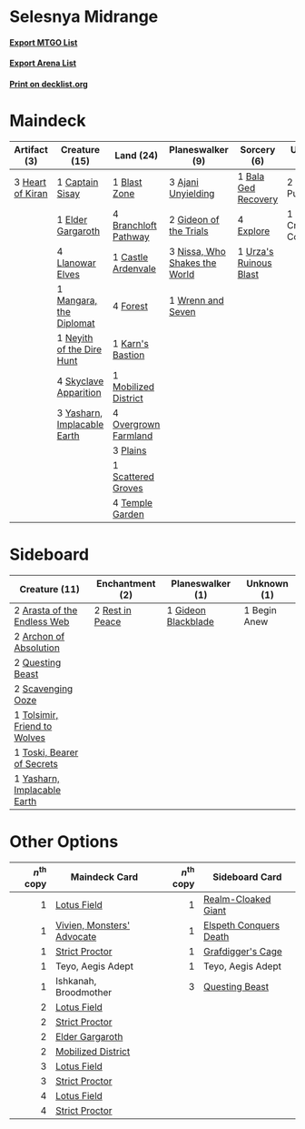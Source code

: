 # Selesnya Midrange

#### [Export MTGO List](../collection/Selesnya%20Midrange/Selesnya%20Midrange.txt)
#### [Export Arena List](../collection/Selesnya%20Midrange/Selesnya%20Midrange_arena.txt)
#### [Print on decklist.org](http://decklist.org/?deckmain=3%09Ajani%20Unyielding%0A1%09Bala%20Ged%20Recovery%0A1%09Blast%20Zone%0A4%09Branchloft%20Pathway%0A1%09Captain%20Sisay%0A1%09Castle%20Ardenvale%0A2%09Divine%20Purge%0A1%09Elder%20Gargaroth%0A4%09Explore%0A4%09Forest%0A2%09Gideon%20of%20the%20Trials%0A3%09Heart%20of%20Kiran%0A1%09Karn's%20Bastion%0A4%09Llanowar%20Elves%0A1%09Mangara,%20the%20Diplomat%0A1%09Mila,%20Crafty%20Companion%0A1%09Mobilized%20District%0A1%09Neyith%20of%20the%20Dire%20Hunt%0A3%09Nissa,%20Who%20Shakes%20the%20World%0A4%09Overgrown%20Farmland%0A3%09Plains%0A1%09Scattered%20Groves%0A4%09Skyclave%20Apparition%0A4%09Temple%20Garden%0A1%09Urza's%20Ruinous%20Blast%0A1%09Wrenn%20and%20Seven%0A3%09Yasharn,%20Implacable%20Earth&deckside=2%09Arasta%20of%20the%20Endless%20Web%0A2%09Archon%20of%20Absolution%0A1%09Begin%20Anew%0A1%09Gideon%20Blackblade%0A2%09Questing%20Beast%0A2%09Rest%20in%20Peace%0A2%09Scavenging%20Ooze%0A1%09Tolsimir,%20Friend%20to%20Wolves%0A1%09Toski,%20Bearer%20of%20Secrets%0A1%09Yasharn,%20Implacable%20Earth)
# Maindeck

|                                       Artifact (3)                                        |                                            Creature (15)                                             |                                           Land (24)                                           |                                            Planeswalker (9)                                            |                                           Sorcery (6)                                           |      Unknown (3)       |
|-------------------------------------------------------------------------------------------|------------------------------------------------------------------------------------------------------|-----------------------------------------------------------------------------------------------|--------------------------------------------------------------------------------------------------------|-------------------------------------------------------------------------------------------------|------------------------|
|3 [Heart of Kiran](http://gatherer.wizards.com/Pages/Card/Details.aspx?multiverseid=423820)|1 [Captain Sisay](http://gatherer.wizards.com/Pages/Card/Details.aspx?multiverseid=25976)             |1 [Blast Zone](http://gatherer.wizards.com/Pages/Card/Details.aspx?multiverseid=461171)        |3 [Ajani Unyielding](http://gatherer.wizards.com/Pages/Card/Details.aspx?multiverseid=423794)           |1 [Bala Ged Recovery](http://gatherer.wizards.com/Pages/Card/Details.aspx?multiverseid=491825)   |2 Divine Purge          |
|                                                                                           |1 [Elder Gargaroth](http://gatherer.wizards.com/Pages/Card/Details.aspx?multiverseid=485502)          |4 [Branchloft Pathway](http://gatherer.wizards.com/Pages/Card/Details.aspx?multiverseid=491909)|2 [Gideon of the Trials](http://gatherer.wizards.com/Pages/Card/Details.aspx?multiverseid=426716)       |4 [Explore](http://gatherer.wizards.com/Pages/Card/Details.aspx?multiverseid=451098)             |1 Mila, Crafty Companion|
|                                                                                           |4 [Llanowar Elves](http://gatherer.wizards.com/Pages/Card/Details.aspx?multiverseid=129626)           |1 [Castle Ardenvale](http://gatherer.wizards.com/Pages/Card/Details.aspx?multiverseid=473200)  |3 [Nissa, Who Shakes the World](http://gatherer.wizards.com/Pages/Card/Details.aspx?multiverseid=461096)|1 [Urza's Ruinous Blast](http://gatherer.wizards.com/Pages/Card/Details.aspx?multiverseid=442927)|                        |
|                                                                                           |1 [Mangara, the Diplomat](http://gatherer.wizards.com/Pages/Card/Details.aspx?multiverseid=485350)    |4 [Forest](http://gatherer.wizards.com/Pages/Card/Details.aspx?multiverseid=439860)            |1 [Wrenn and Seven](http://gatherer.wizards.com/Pages/Card/Details.aspx?multiverseid=534999)            |                                                                                                 |                        |
|                                                                                           |1 [Neyith of the Dire Hunt](http://gatherer.wizards.com/Pages/Card/Details.aspx?multiverseid=489197)  |1 [Karn's Bastion](http://gatherer.wizards.com/Pages/Card/Details.aspx?multiverseid=461175)    |                                                                                                        |                                                                                                 |                        |
|                                                                                           |4 [Skyclave Apparition](http://gatherer.wizards.com/Pages/Card/Details.aspx?multiverseid=495603)      |1 [Mobilized District](http://gatherer.wizards.com/Pages/Card/Details.aspx?multiverseid=461176)|                                                                                                        |                                                                                                 |                        |
|                                                                                           |3 [Yasharn, Implacable Earth](http://gatherer.wizards.com/Pages/Card/Details.aspx?multiverseid=491891)|4 [Overgrown Farmland](http://gatherer.wizards.com/Pages/Card/Details.aspx?multiverseid=535064)|                                                                                                        |                                                                                                 |                        |
|                                                                                           |                                                                                                      |3 [Plains](http://gatherer.wizards.com/Pages/Card/Details.aspx?multiverseid=439856)            |                                                                                                        |                                                                                                 |                        |
|                                                                                           |                                                                                                      |1 [Scattered Groves](http://gatherer.wizards.com/Pages/Card/Details.aspx?multiverseid=426949)  |                                                                                                        |                                                                                                 |                        |
|                                                                                           |                                                                                                      |4 [Temple Garden](http://gatherer.wizards.com/Pages/Card/Details.aspx?multiverseid=405112)     |                                                                                                        |                                                                                                 |                        |


# Sideboard

|                                             Creature (11)                                             |                                     Enchantment (2)                                      |                                       Planeswalker (1)                                       |Unknown (1) |
|-------------------------------------------------------------------------------------------------------|------------------------------------------------------------------------------------------|----------------------------------------------------------------------------------------------|------------|
|2 [Arasta of the Endless Web](http://gatherer.wizards.com/Pages/Card/Details.aspx?multiverseid=476416) |2 [Rest in Peace](http://gatherer.wizards.com/Pages/Card/Details.aspx?multiverseid=442021)|1 [Gideon Blackblade](http://gatherer.wizards.com/Pages/Card/Details.aspx?multiverseid=463943)|1 Begin Anew|
|2 [Archon of Absolution](http://gatherer.wizards.com/Pages/Card/Details.aspx?multiverseid=472965)      |                                                                                          |                                                                                              |            |
|2 [Questing Beast](http://gatherer.wizards.com/Pages/Card/Details.aspx?multiverseid=473133)            |                                                                                          |                                                                                              |            |
|2 [Scavenging Ooze](http://gatherer.wizards.com/Pages/Card/Details.aspx?multiverseid=420783)           |                                                                                          |                                                                                              |            |
|1 [Tolsimir, Friend to Wolves](http://gatherer.wizards.com/Pages/Card/Details.aspx?multiverseid=461151)|                                                                                          |                                                                                              |            |
|1 [Toski, Bearer of Secrets](http://gatherer.wizards.com/Pages/Card/Details.aspx?multiverseid=503813)  |                                                                                          |                                                                                              |            |
|1 [Yasharn, Implacable Earth](http://gatherer.wizards.com/Pages/Card/Details.aspx?multiverseid=491891) |                                                                                          |                                                                                              |            |


# Other Options

|*n*<sup>th</sup> copy|                                            Maindeck Card                                            |*n*<sup>th</sup> copy|                                         Sideboard Card                                          |
|--------------------:|-----------------------------------------------------------------------------------------------------|--------------------:|-------------------------------------------------------------------------------------------------|
|                    1|[Lotus Field](http://gatherer.wizards.com/Pages/Card/Details.aspx?multiverseid=467003)               |                    1|[Realm-Cloaked Giant](http://gatherer.wizards.com/Pages/Card/Details.aspx?multiverseid=472988)   |
|                    1|[Vivien, Monsters' Advocate](http://gatherer.wizards.com/Pages/Card/Details.aspx?multiverseid=479695)|                    1|[Elspeth Conquers Death](http://gatherer.wizards.com/Pages/Card/Details.aspx?multiverseid=476264)|
|                    1|[Strict Proctor](http://gatherer.wizards.com/Pages/Card/Details.aspx?multiverseid=513510)            |                    1|[Grafdigger's Cage](http://gatherer.wizards.com/Pages/Card/Details.aspx?multiverseid=278452)     |
|                    1|Teyo, Aegis Adept                                                                                    |                    1|Teyo, Aegis Adept                                                                                |
|                    1|Ishkanah, Broodmother                                                                                |                    3|[Questing Beast](http://gatherer.wizards.com/Pages/Card/Details.aspx?multiverseid=473133)        |
|                    2|[Lotus Field](http://gatherer.wizards.com/Pages/Card/Details.aspx?multiverseid=467003)               |                     |                                                                                                 |
|                    2|[Strict Proctor](http://gatherer.wizards.com/Pages/Card/Details.aspx?multiverseid=513510)            |                     |                                                                                                 |
|                    2|[Elder Gargaroth](http://gatherer.wizards.com/Pages/Card/Details.aspx?multiverseid=485502)           |                     |                                                                                                 |
|                    2|[Mobilized District](http://gatherer.wizards.com/Pages/Card/Details.aspx?multiverseid=461176)        |                     |                                                                                                 |
|                    3|[Lotus Field](http://gatherer.wizards.com/Pages/Card/Details.aspx?multiverseid=467003)               |                     |                                                                                                 |
|                    3|[Strict Proctor](http://gatherer.wizards.com/Pages/Card/Details.aspx?multiverseid=513510)            |                     |                                                                                                 |
|                    4|[Lotus Field](http://gatherer.wizards.com/Pages/Card/Details.aspx?multiverseid=467003)               |                     |                                                                                                 |
|                    4|[Strict Proctor](http://gatherer.wizards.com/Pages/Card/Details.aspx?multiverseid=513510)            |                     |                                                                                                 |

